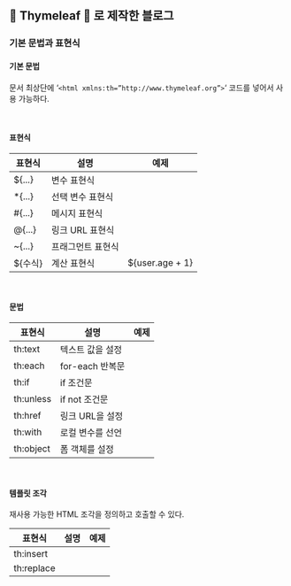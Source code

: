## 🍃 Thymeleaf 🍃 로 제작한 블로그
### 기본 문법과 표현식

#### 기본 문법

문서 최상단에 ‘`<html xmlns:th=”http://www.thymeleaf.org”>`‘ 코드를 넣어서 사용 가능하다.

<br>

#### 표현식

| 표현식 | 설명 | 예제 |
| --- | --- | --- |
| ${...} | 변수 표현식 |  |
| *{...} | 선택 변수 표현식 |  |
| #{...} | 메시지 표현식 |  |
| @{...} | 링크 URL 표현식 |  |
| ~{...} | 프래그먼트 표현식 |  |
| ${수식} | 계산 표현식 | ${user.age + 1} |

<br>

#### 문법

| 표현식 | 설명 | 예제 |
| --- | --- | --- |
| th:text | 텍스트 값을 설정 | <p th:text="${message}"></p> |
| th:each | for-each 반복문 | <tr th:each="user : ${userList}"></tr> |
| th:if | if 조건문 | <div th:if="${condition}"></div> |
| th:unless | if not 조건문 | <div th:unless="${condition}"></div> |
| th:href | 링크 URL을 설정 | <a th:href="@{/path}"></a> |
| th:with | 로컬 변수를 선언 | <div th:with="localVar=${var}"></div> |
| th:object | 폼 객체를 설정 | <form th:object="${object}"></form> |

<br>

#### 템플릿 조각

재사용 가능한 HTML 조각을 정의하고 호출할 수 있다.

| 표현식 | 설명 | 예제 |
| --- | --- | --- |
| th:insert |  |  |
| th:replace |  |  |